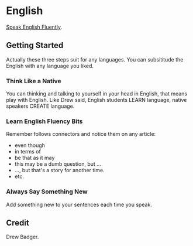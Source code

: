 # English

[Speak English Fluently](https://github.com/i0Ek3/FLL/blob/master/resources/Speak%20English%20Fluently.pdf).

## Getting Started

Actually these three steps suit for any languages. You can subsititude the English with any language you liked.

### Think Like a Native

You can thinking and talking to yourself in your head in English, that means play with English. Like Drew said, English students LEARN language, native speakers CREATE language.

### Learn English Fluency Bits

Remember follows connectors and notice them on any article:

- even though
- in terms of
- be that as it may
- this may be a dumb question, but ...
- ..., but that's a story for another time.
- etc.

### Always Say Something New

Add something new to your sentences each time you speak.

## Credit

Drew Badger.